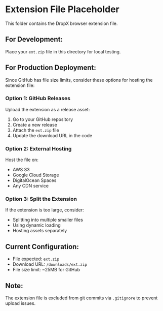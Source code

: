 # Extension File Placeholder

This folder contains the DropX browser extension file.

## For Development:
Place your `ext.zip` file in this directory for local testing.

## For Production Deployment:
Since GitHub has file size limits, consider these options for hosting the extension file:

### Option 1: GitHub Releases
Upload the extension as a release asset:
1. Go to your GitHub repository
2. Create a new release
3. Attach the `ext.zip` file
4. Update the download URL in the code

### Option 2: External Hosting
Host the file on:
- AWS S3
- Google Cloud Storage
- DigitalOcean Spaces
- Any CDN service

### Option 3: Split the Extension
If the extension is too large, consider:
- Splitting into multiple smaller files
- Using dynamic loading
- Hosting assets separately

## Current Configuration:
- File expected: `ext.zip`
- Download URL: `/downloads/ext.zip`
- File size limit: ~25MB for GitHub

## Note:
The extension file is excluded from git commits via `.gitignore` to prevent upload issues.